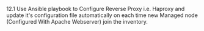 12.1 Use Ansible playbook to Configure Reverse 
Proxy i.e. Haproxy and update it's configuration 
file automatically on each time new Managed node
(Configured With Apache Webserver) join the inventory.
